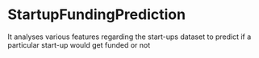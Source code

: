 # StartupFundingPrediction
It analyses various features regarding the start-ups dataset to predict if a particular start-up would get funded or not
